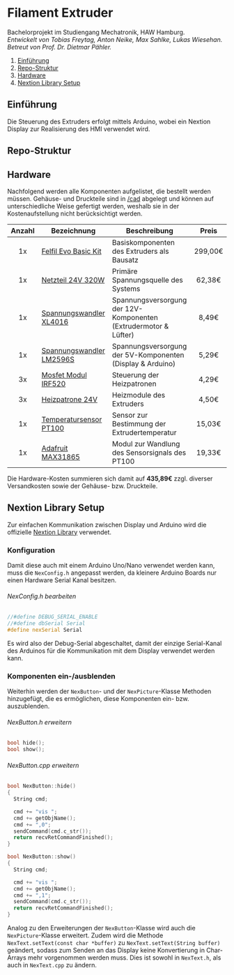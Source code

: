 # Filament Extruder

Bachelorprojekt im Studiengang Mechatronik, HAW Hamburg.  
*Entwickelt von Tobias Freytag, Anton Neike, Max Sahlke, Lukas Wiesehan.  
Betreut von Prof. Dr. Dietmar Pähler.*

1. [Einführung](#einführung)
2. [Repo-Struktur](#repo-struktur)
3. [Hardware](#hardware)
4. [Nextion Library Setup](#nextion-library-setup)

## Einführung

Die Steuerung des Extruders erfolgt mittels Arduino, wobei ein Nextion Display zur 
Realisierung des HMI verwendet wird.

## Repo-Struktur

## Hardware

Nachfolgend werden alle Komponenten aufgelistet, die bestellt werden müssen. Gehäuse- und Druckteile sind in [/cad]() abgelegt und können auf unterschiedliche Weise gefertigt 
werden, weshalb sie in der Kostenaufstellung nicht berücksichtigt werden.

| Anzahl | Bezeichnung | Beschreibung | Preis |
|:---:| --- | --- |:---:|
| 1x | [Felfil Evo Basic Kit](https://felfil.com/shop/felfil-evo-basic-kit/?v=5ea34fa833a1) | Basiskomponenten des Extruders als Bausatz | 299,00€ |
| 1x | [Netzteil 24V 320W](https://www.conrad.de/de/p/mean-well-rsp-320-24-ac-dc-netzteilbaustein-geschlossen-13-4-a-321-6-w-24-v-dc-1293056.html) | Primäre Spannungsquelle des Systems | 62,38€ |
| 1x | [Spannungswandler XL4016](https://www.az-delivery.de/products/xl4016-step-down-buck-converter-dc-dc?_pos=5&_sid=a325961b4&_ss=r) | Spannungsversorgung der 12V-Komponenten (Extrudermotor & Lüfter) | 8,49€ |
| 1x | [Spannungswandler LM2596S](https://www.az-delivery.de/products/lm2596s-dc-dc-step-down-modul-1?_pos=6&_sid=619fecdd6&_ss=r) | Spannungsversorgung der 5V-Komponenten (Display & Arduino) | 5,29€ |
| 3x | [Mosfet Modul IRF520](https://www.az-delivery.de/products/irf520-mos-driver-modul-0-24v-5a?_pos=1&_sid=0db666f69&_ss=r) | Steuerung der Heizpatronen | 4,29€ |
| 3x | [Heizpatrone 24V](https://www.conrad.de/de/p/24v-40w-heizpatrone-j-head-hotend-heater-cartridge-3d-drucker-802287254.html) | Heizmodule des Extruders | 4,50€ |
| 1x | [Temperatursensor PT100](https://www.conrad.de/de/p/heraeus-nexensos-w-eyk-6-pt100-platin-temperatursensor-40-bis-500-c-100-3850-ppm-k-172412.html) | Sensor zur Bestimmung der Extrudertemperatur | 15,03€ |
| 1x | [Adafruit MAX31865](https://www.conrad.de/de/p/adafruit-pt1000-rtd-temperature-sensor-amplifier-max31865-802235187.html) | Modul zur Wandlung des Sensorsignals des PT100 | 19,33€ |

Die Hardware-Kosten summieren sich damit auf **435,89€** zzgl. diverser Versandkosten sowie der Gehäuse- bzw. Druckteile.

## Nextion Library Setup

Zur einfachen Kommunikation zwischen Display und Arduino wird die offizielle 
[Nextion Library](https://github.com/itead/ITEADLIB_Arduino_Nextion) verwendet.

### Konfiguration

Damit diese auch mit einem Arduino Uno/Nano verwendet werden kann, muss die 
`NexConfig.h` angepasst werden, da kleinere Arduino Boards nur einen Hardware Serial Kanal 
besitzen.

###### NexConfig.h bearbeiten
```c++
//#define DEBUG_SERIAL_ENABLE
//#define dbSerial Serial
#define nexSerial Serial
```

Es wird also der Debug-Serial abgeschaltet, damit der einzige Serial-Kanal des Arduinos für 
die Kommunikation mit dem Display verwendet werden kann.

### Komponenten ein-/ausblenden

Weiterhin werden der `NexButton`- und der `NexPicture`-Klasse Methoden hinzugefügt, die es
ermöglichen, diese Komponenten ein- bzw. auszublenden.

###### NexButton.h erweitern
```c++
bool hide();
bool show();
```

###### NexButton.cpp erweitern
```c++
bool NexButton::hide()
{
  String cmd;

  cmd += "vis ";
  cmd += getObjName();
  cmd += ",0";
  sendCommand(cmd.c_str());
  return recvRetCommandFinished();
}

bool NexButton::show()
{
  String cmd;

  cmd += "vis ";
  cmd += getObjName();
  cmd += ",1";
  sendCommand(cmd.c_str());
  return recvRetCommandFinished();
}
```

Analog zu den Erweiterungen der `NexButton`-Klasse wird auch die `NexPicture`-Klasse erweitert.
Zudem wird die Methode `NexText.setText(const char *buffer)` zu `NexText.setText(String buffer)` geändert, sodass zum Senden an das Display keine 
Konvertierung in Char-Arrays mehr vorgenommen werden muss. Dies ist sowohl in `NexText.h`, als auch in `NexText.cpp` zu ändern.

